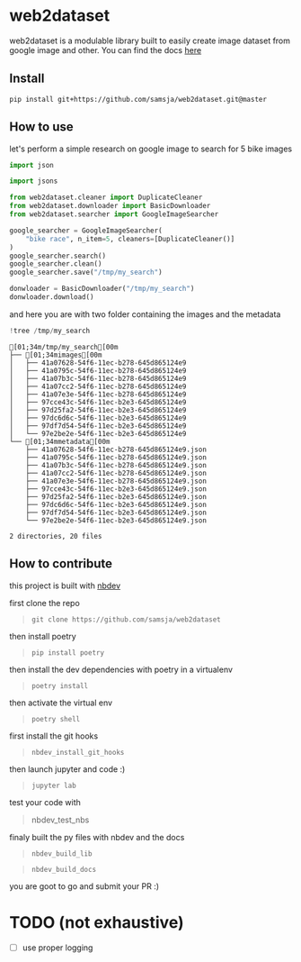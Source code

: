 # web2dataset



web2dataset is a modulable library built to easily create image dataset from google image and other.
You can find the docs [here](https://samsja.github.io/web2dataset/)

## Install

```shell
pip install git+https://github.com/samsja/web2dataset.git@master
```

## How to use

let's perform a simple research on google image to search for 5 bike images

```python
import json

import jsons

from web2dataset.cleaner import DuplicateCleaner
from web2dataset.downloader import BasicDownloader
from web2dataset.searcher import GoogleImageSearcher

google_searcher = GoogleImageSearcher(
    "bike race", n_item=5, cleaners=[DuplicateCleaner()]
)
google_searcher.search()
google_searcher.clean()
google_searcher.save("/tmp/my_search")

donwloader = BasicDownloader("/tmp/my_search")
donwloader.download()
```

and here you are with two folder containing the images and the metadata

```python
!tree /tmp/my_search
```

    [01;34m/tmp/my_search[00m
    ├── [01;34mimages[00m
    │   ├── 41a07628-54f6-11ec-b278-645d865124e9
    │   ├── 41a0795c-54f6-11ec-b278-645d865124e9
    │   ├── 41a07b3c-54f6-11ec-b278-645d865124e9
    │   ├── 41a07cc2-54f6-11ec-b278-645d865124e9
    │   ├── 41a07e3e-54f6-11ec-b278-645d865124e9
    │   ├── 97cce43c-54f6-11ec-b2e3-645d865124e9
    │   ├── 97d25fa2-54f6-11ec-b2e3-645d865124e9
    │   ├── 97dc6d6c-54f6-11ec-b2e3-645d865124e9
    │   ├── 97df7d54-54f6-11ec-b2e3-645d865124e9
    │   └── 97e2be2e-54f6-11ec-b2e3-645d865124e9
    └── [01;34mmetadata[00m
        ├── 41a07628-54f6-11ec-b278-645d865124e9.json
        ├── 41a0795c-54f6-11ec-b278-645d865124e9.json
        ├── 41a07b3c-54f6-11ec-b278-645d865124e9.json
        ├── 41a07cc2-54f6-11ec-b278-645d865124e9.json
        ├── 41a07e3e-54f6-11ec-b278-645d865124e9.json
        ├── 97cce43c-54f6-11ec-b2e3-645d865124e9.json
        ├── 97d25fa2-54f6-11ec-b2e3-645d865124e9.json
        ├── 97dc6d6c-54f6-11ec-b2e3-645d865124e9.json
        ├── 97df7d54-54f6-11ec-b2e3-645d865124e9.json
        └── 97e2be2e-54f6-11ec-b2e3-645d865124e9.json
    
    2 directories, 20 files


## How to contribute

this project is built with [nbdev](https://github.com/fastai/nbdev)

first clone the repo
> ```git clone https://github.com/samsja/web2dataset```

then install poetry
> ```pip install poetry```

then install the dev dependencies with poetry in a virtualenv

> ```poetry install```

then activate the virtual env
> ```poetry shell```

 first install the git hooks
 > ```nbdev_install_git_hooks```

then launch jupyter and code :)
> ```jupyter lab```


test your code with
> nbdev_test_nbs

finaly built the py files with nbdev and the docs
>```nbdev_build_lib```

> ```nbdev_build_docs```

you are goot to go and submit your PR :)

# TODO (not exhaustive)

- [ ] use proper logging
